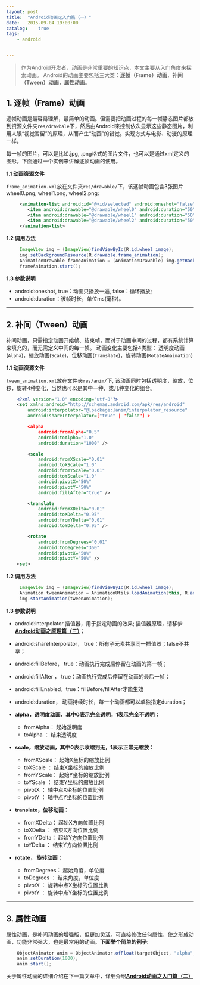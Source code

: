 ```yaml
---
layout: post
title:  "Android动画之入门篇（一）"
date:   2015-09-04 19:00:00
catalog:    true
tags:
    - android


---
```


> 作为Android开发者，动画是非常重要的知识点，本文主要从入门角度来探索动画。
Android的动画主要包括三大类：**逐帧（Frame）动画**，**补间（Tween）动画**，**属性动画**。

## 1. 逐帧（Frame）动画

逐帧动画是最容易理解，最简单的动画。但需要把动画过程的每一帧静态图片都放到资源文件夹`res/drawbale`下，然后由Android来控制依次显示这些静态图片，利用人眼“视觉暂留”的原理，从而产生“动画”的错觉。实现方式与电影、动漫的原理一样。

每一帧的图片，可以是比如.jpg, .png格式的图片文件，也可以是通过xml定义的图形。下面通过一个实例来讲解逐帧动画的使用。

**1.1 动画资源文件**

`frame_animation.xml`放在文件夹`res/drawable/`下，该逐帧动画包含3张图片wheel0.png, wheel1.png, wheel2.png:

```xml
     <animation-list android:id="@+id/selected" android:oneshot="false">
        <item android:drawable="@drawable/wheel0" android:duration="50" />
        <item android:drawable="@drawable/wheel1" android:duration="50" />
        <item android:drawable="@drawable/wheel2" android:duration="50" />
     </animation-list>
```

**1.2 调用方法**

```java
     ImageView img = (ImageView)findViewById(R.id.wheel_image);
     img.setBackgroundResource(R.drawable.frame_animation);
     AnimationDrawable frameAnimation = (AnimationDrawable) img.getBackground();
     frameAnimation.start();
```

**1.3 参数说明**

- android:oneshot,  true：动画只播放一遍, false：循环播放;
- android:duration：该帧时长，单位ms(毫秒)。


----------


## 2. 补间（Tween）动画

补间动画，只需指定动画开始帧、结束帧，而对于动画中间的过程，都有系统计算来填充的，而无需定义中间的每一帧。
动画变化主要包括4类型： 透明度动画(`Alpha`)，缩放动画(`Scale`)，位移动画(`Translate`)，旋转动画(`RotateAnaimation`)

**1.1 动画资源文件**

`tween_animation.xml`放在文件夹`res/anim/`下, 该动画同时包括透明度，缩放，位移，旋转4种变化，当然也可以是其中一种，或几种变化的组合。

```xml
    <?xml version="1.0" encoding="utf-8"?>
    <set xmlns:android="http://schemas.android.com/apk/res/android"
        android:interpolator="@[package:]anim/interpolator_resource"
        android:shareInterpolator=["true" | "false"] >

        <alpha
            android:fromAlpha="0.5"
            android:toAlpha="1.0"
            android:duration="1000" />

        <scale
            android:fromXScale="0.01"
            android:toXScale="1.0"
            android:fromYScale="0.01"
            android:toYScale="1.0"
            android:pivotX="50%"
            android:pivotY="50%"
            android:fillAfter="true" />

        <translate
            android:fromXDelta="0.01"
            android:toXDelta="0.95"
            android:fromYDelta="0.01"
            android:toYDelta="0.95" />

        <rotate
            android:fromDegrees="0.01"
            android:toDegrees="360"
            android:pivotX="50%"
            android:pivotY="50%" />
    <set>
```

**1.2 调用方法**

```java
     ImageView img = (ImageView)findViewById(R.id.wheel_image);
     Animation tweenAnimation = AnimationUtils.loadAnimation(this, R.anim.tween_animation);
     img.startAnimation(tweenAnimation);
```

**1.3 参数说明**

- android:interpolator   插值器，用于指定动画的效果; 插值器原理，请移步[**Android动画之原理篇（三）**](http://gityuan.com/2015/09/05/android-anaimator-3/)；
- android:shareInterpolator， true：所有子元素共享同一插值器；false不共享；
- android:fillBefore， true：动画执行完成后停留在动画的第一帧；
- android:fillAfter ， true：动画执行完成后停留在动画的最后一帧；
- android:fillEnabled，true：fillBefore/fillAfter才能生效
- android:duration， 动画持续时长，每一个动画都可以单独指定duration；

- **alpha，透明度动画，其中0表示完全透明，1表示完全不透明：**
    - fromAlpha： 起始透明度
    - toAlpha  ： 结束透明度

- **scale，缩放动画，其中0表示收缩到无，1表示正常无缩放：**
    - fromXScale： 起始X坐标的缩放比例
    - toXScale  ： 结束X坐标的缩放比例
    - fromYScale： 起始Y坐标的缩放比例
    - toYScale  ： 结束Y坐标的缩放比例
    - pivotX    ： 轴中点X坐标的位置比例
    - pivotY    ： 轴中点Y坐标的位置比例


- **translate，位移动画：**
    - fromXDelta： 起始X方向位置比例
    - toXDelta  ： 结束X方向位置比例
    - fromYDelta： 起始Y方向位置比例
    - toYDelta  ： 结束Y方向位置比例

- **rotate， 旋转动画：**
    - fromDegrees： 起始角度，单位度
    - toDegrees  ： 结束角度，单位度
    - pivotX    ： 旋转中点X坐标的位置比例
    - pivotY    ： 旋转中点Y坐标的位置比例


----------


## 3. 属性动画

属性动画，是补间动画的增强版，但更加灵活。可直接修改任何属性，使之形成动画，功能非常强大，也是最常用的动画。**下面举个简单的例子:**

```java
    ObjectAnimator anim = ObjectAnimator.ofFloat(targetObject, "alpha", 0f, 1f);
    anim.setDuration(1000);
    anim.start();
```

关于属性动画的详细介绍在下一篇文章中，详细介绍[**Android动画之入门篇（二）**](http://gityuan.com/2015/09/04/android-anaimator-2/)
